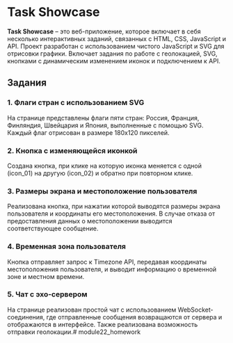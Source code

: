 # Task Showcase

**Task Showcase** – это веб-приложение, которое включает в себя несколько интерактивных заданий, связанных с HTML, CSS, JavaScript и API. Проект разработан с использованием чистого JavaScript и SVG для отрисовки графики. Включает задания по работе с геолокацией, SVG, кнопками с динамическим изменением иконок и подключением к API.

## Задания

### 1. Флаги стран с использованием SVG
На странице представлены флаги пяти стран: Россия, Франция, Финляндия, Швейцария и Япония, выполненные с помощью SVG. Каждый флаг отрисован в размере 180x120 пикселей.

### 2. Кнопка с изменяющейся иконкой
Создана кнопка, при клике на которую иконка меняется с одной (icon_01) на другую (icon_02) и обратно при повторном клике.

### 3. Размеры экрана и местоположение пользователя
Реализована кнопка, при нажатии которой выводятся размеры экрана пользователя и координаты его местоположения. В случае отказа от предоставления данных о местоположении выводится соответствующее сообщение.

### 4. Временная зона пользователя
Кнопка отправляет запрос к Timezone API, передавая координаты местоположения пользователя, и выводит информацию о временной зоне и местном времени.

### 5. Чат с эхо-сервером
На странице реализован простой чат с использованием WebSocket-соединения, где отправленные сообщения возвращаются от сервера и отображаются в интерфейсе. Также реализована возможность отправки геолокации.# module22_homework
